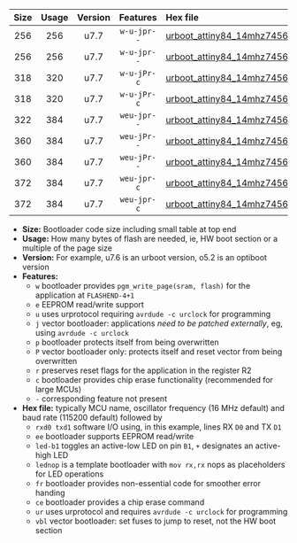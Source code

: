 |Size|Usage|Version|Features|Hex file|
|:-:|:-:|:-:|:-:|:--|
|256|256|u7.7|`w-u-jpr--`|[urboot_attiny84_14mhz7456_460800bps_rxa3_txa2_led+a4_ur_vbl.hex](https://raw.githubusercontent.com/stefanrueger/urboot.hex/main/mcus/attiny84/fcpu_14mhz7456/460800_bps/urboot_attiny84_14mhz7456_460800bps_rxa3_txa2_led+a4_ur_vbl.hex)|
|256|256|u7.7|`w-u-jpr--`|[urboot_attiny84_14mhz7456_460800bps_rxa3_txa2_lednop_ur_vbl.hex](https://raw.githubusercontent.com/stefanrueger/urboot.hex/main/mcus/attiny84/fcpu_14mhz7456/460800_bps/urboot_attiny84_14mhz7456_460800bps_rxa3_txa2_lednop_ur_vbl.hex)|
|318|320|u7.7|`w-u-jPr-c`|[urboot_attiny84_14mhz7456_460800bps_rxa3_txa2_led+a4_fr_ce_ur_vbl.hex](https://raw.githubusercontent.com/stefanrueger/urboot.hex/main/mcus/attiny84/fcpu_14mhz7456/460800_bps/urboot_attiny84_14mhz7456_460800bps_rxa3_txa2_led+a4_fr_ce_ur_vbl.hex)|
|318|320|u7.7|`w-u-jPr-c`|[urboot_attiny84_14mhz7456_460800bps_rxa3_txa2_lednop_fr_ce_ur_vbl.hex](https://raw.githubusercontent.com/stefanrueger/urboot.hex/main/mcus/attiny84/fcpu_14mhz7456/460800_bps/urboot_attiny84_14mhz7456_460800bps_rxa3_txa2_lednop_fr_ce_ur_vbl.hex)|
|322|384|u7.7|`weu-jpr--`|[urboot_attiny84_14mhz7456_460800bps_rxa3_txa2_ee_ur_vbl.hex](https://raw.githubusercontent.com/stefanrueger/urboot.hex/main/mcus/attiny84/fcpu_14mhz7456/460800_bps/urboot_attiny84_14mhz7456_460800bps_rxa3_txa2_ee_ur_vbl.hex)|
|360|384|u7.7|`weu-jPr--`|[urboot_attiny84_14mhz7456_460800bps_rxa3_txa2_ee_led+a4_fr_ur_vbl.hex](https://raw.githubusercontent.com/stefanrueger/urboot.hex/main/mcus/attiny84/fcpu_14mhz7456/460800_bps/urboot_attiny84_14mhz7456_460800bps_rxa3_txa2_ee_led+a4_fr_ur_vbl.hex)|
|360|384|u7.7|`weu-jPr--`|[urboot_attiny84_14mhz7456_460800bps_rxa3_txa2_ee_lednop_fr_ur_vbl.hex](https://raw.githubusercontent.com/stefanrueger/urboot.hex/main/mcus/attiny84/fcpu_14mhz7456/460800_bps/urboot_attiny84_14mhz7456_460800bps_rxa3_txa2_ee_lednop_fr_ur_vbl.hex)|
|372|384|u7.7|`weu-jpr-c`|[urboot_attiny84_14mhz7456_460800bps_rxa3_txa2_ee_led+a4_fr_ce_ur_vbl.hex](https://raw.githubusercontent.com/stefanrueger/urboot.hex/main/mcus/attiny84/fcpu_14mhz7456/460800_bps/urboot_attiny84_14mhz7456_460800bps_rxa3_txa2_ee_led+a4_fr_ce_ur_vbl.hex)|
|372|384|u7.7|`weu-jpr-c`|[urboot_attiny84_14mhz7456_460800bps_rxa3_txa2_ee_lednop_fr_ce_ur_vbl.hex](https://raw.githubusercontent.com/stefanrueger/urboot.hex/main/mcus/attiny84/fcpu_14mhz7456/460800_bps/urboot_attiny84_14mhz7456_460800bps_rxa3_txa2_ee_lednop_fr_ce_ur_vbl.hex)|

- **Size:** Bootloader code size including small table at top end
- **Usage:** How many bytes of flash are needed, ie, HW boot section or a multiple of the page size
- **Version:** For example, u7.6 is an urboot version, o5.2 is an optiboot version
- **Features:**
  + `w` bootloader provides `pgm_write_page(sram, flash)` for the application at `FLASHEND-4+1`
  + `e` EEPROM read/write support
  + `u` uses urprotocol requiring `avrdude -c urclock` for programming
  + `j` vector bootloader: applications *need to be patched externally*, eg, using `avrdude -c urclock`
  + `p` bootloader protects itself from being overwritten
  + `P` vector bootloader only: protects itself and reset vector from being overwritten
  + `r` preserves reset flags for the application in the register R2
  + `c` bootloader provides chip erase functionality (recommended for large MCUs)
  + `-` corresponding feature not present
- **Hex file:** typically MCU name, oscillator frequency (16 MHz default) and baud rate (115200 default) followed by
  + `rxd0 txd1` software I/O using, in this example, lines RX `D0` and TX `D1`
  + `ee` bootloader supports EEPROM read/write
  + `led-b1` toggles an active-low LED on pin `B1`, `+` designates an active-high LED
  + `lednop` is a template bootloader with `mov rx,rx` nops as placeholders for LED operations
  + `fr` bootloader provides non-essential code for smoother error handing
  + `ce` bootloader provides a chip erase command
  + `ur` uses urprotocol and requires `avrdude -c urclock` for programming
  + `vbl` vector bootloader: set fuses to jump to reset, not the HW boot section
